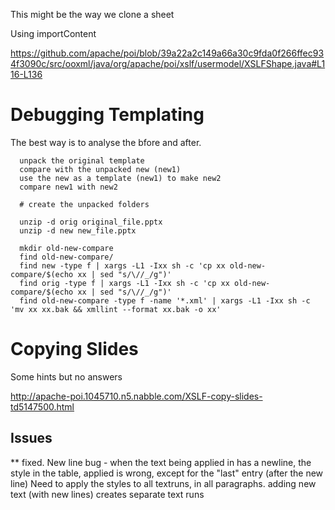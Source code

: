 This might be the way we clone a sheet

Using importContent

https://github.com/apache/poi/blob/39a22a2c149a66a30c9fda0f266ffec934f3090c/src/ooxml/java/org/apache/poi/xslf/usermodel/XSLFShape.java#L116-L136

# Debugging Templating

The best way is to analyse the bfore and after.

```
  unpack the original template
  compare with the unpacked new (new1)
  use the new as a template (new1) to make new2
  compare new1 with new2
```

```
  # create the unpacked folders

  unzip -d orig original_file.pptx
  unzip -d new new_file.pptx

  mkdir old-new-compare
  find old-new-compare/
  find new -type f | xargs -L1 -Ixx sh -c 'cp xx old-new-compare/$(echo xx | sed "s/\//_/g")'
  find orig -type f | xargs -L1 -Ixx sh -c 'cp xx old-new-compare/$(echo xx | sed "s/\//_/g")'
  find old-new-compare -type f -name '*.xml' | xargs -L1 -Ixx sh -c 'mv xx xx.bak && xmllint --format xx.bak -o xx'
```

# Copying Slides

Some hints but no answers

http://apache-poi.1045710.n5.nabble.com/XSLF-copy-slides-td5147500.html

## Issues

** fixed. New line bug - when the text being applied in has a newline, the style in the table, applied is wrong, except for the "last" entry (after the new line)
          Need to apply the styles to all textruns, in all paragraphs. 
          adding new text (with new lines)  creates separate text runs
